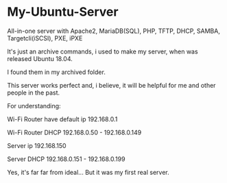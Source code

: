 # My-Ubuntu-Server

<p>All-in-one server with Apache2, MariaDB(SQL), PHP, TFTP, DHCP, SAMBA, Targetcli(iSCSI), PXE, iPXE
<p>
<p>It's just an archive commands, i used to make my server, when was released Ubuntu 18.04.
<p>I found them in my archived folder.
<p>This server works perfect and, i believe, it will be helpful for me and other people in the past.
<p>
<p>For understanding:
<p>Wi-Fi Router have default ip 192.168.0.1
<p>Wi-Fi Router DHCP 192.168.0.50 - 192.168.0.149
<p>Server ip 192.168.150
<p>Server DHCP 192.168.0.151 - 192.168.0.199
<p>
<p>Yes, it's far far from ideal... But it was my first real server.
